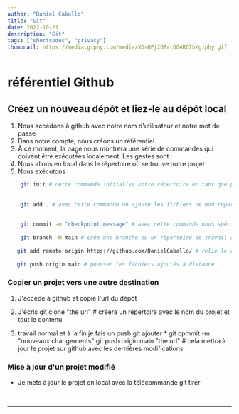 ```yaml
---
author: "Daniel Caballo"
title: "Git"
date: 2022-10-21
description: "Git"
tags: ["shortcodes", "privacy"]
thumbnail: https://media.giphy.com/media/XDsQPj2Q8rtQG4BQ7b/giphy.gif
---
```

# référentiel Github
## Créez un nouveau dépôt et liez-le au dépôt local
1. Nous accédons à github avec notre nom d'utilisateur et notre mot de passe
2. Dans notre compte, nous créons un référentiel
3. À ce moment, la page nous montrera une série de commandes qui doivent être exécutées localement. Les gestes sont :
4. Nous allons en local dans le répertoire où se trouve notre projet
5. Nous exécutons
``` bash
    git init # cette commande initialise notre répertoire en tant que projet git. Vous aurez créé un répertoire appelé .git
 
    
    git add . # avec cette commande on ajoute les fichiers de mon répertoire (tous à préciser) au repository
   
   
    git commit -m "checkpoint message" # avec cette commande nous spécifions un message pour les changements actuels
   
    git branch -M main # crée une branche ou un répertoire de travail associé au référentiel local
   
   git add remote origin https://github.com/DanielCaballo/ # relie le dépôt local au dépôt distant
    
   git push origin main # pousser les fichiers ajoutés à distance
   ```
   

### Copier un projet vers une autre destination
1. J'accède à github et copie l'url du dépôt
2. J'écris
git clone "the url" # créera un répertoire avec le nom du projet et tout le contenu

3. travail normal et à la fin je fais un push
git ajouter *
git cpmmit -m "nouveaux changements"
git push origin main "the url" # cela mettra à jour le projet sur github avec les dernières modifications

### Mise à jour d'un projet modifié
* Je mets à jour le projet en local avec la télécommande
git tirer

<br>

---